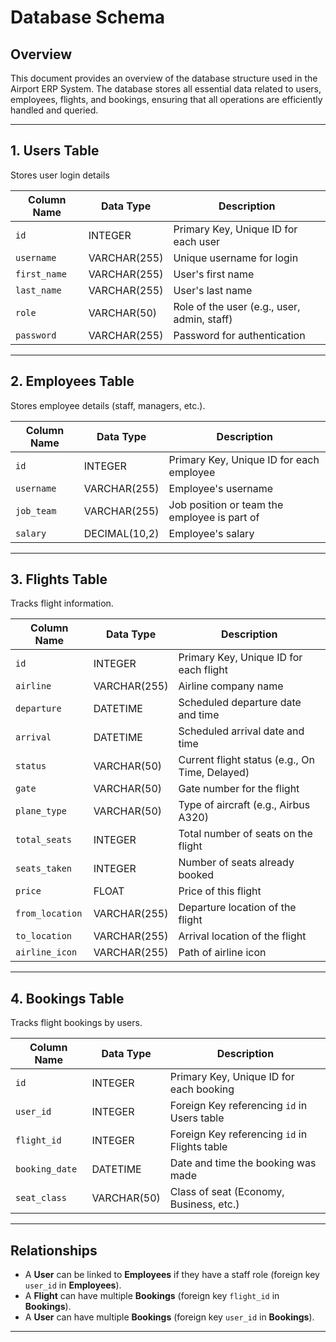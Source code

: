# Database Schema
## Overview
This document provides an overview of the database structure used in the Airport ERP System. The database stores all essential data related to users, employees, flights, and bookings, ensuring that all operations are efficiently handled and queried.

---

## 1. Users Table
Stores user login details

| Column Name     | Data Type     | Description                                      |
|-----------------|---------------|--------------------------------------------------|
| `id`            | INTEGER       | Primary Key, Unique ID for each user             |
| `username`      | VARCHAR(255)  | Unique username for login                        |
| `first_name`    | VARCHAR(255)  | User's first name                                |
| `last_name`     | VARCHAR(255)  | User's last name                                 |
| `role`          | VARCHAR(50)   | Role of the user (e.g., user, admin, staff)      |
| `password`      | VARCHAR(255)  | Password for authentication                      |

---

## 2. Employees Table
Stores employee details (staff, managers, etc.).

| Column Name     | Data Type     | Description                                      |
|-----------------|---------------|--------------------------------------------------|
| `id`            | INTEGER       | Primary Key, Unique ID for each employee         |
| `username`      | VARCHAR(255)  | Employee's username                              |
| `job_team`      | VARCHAR(255)  | Job position or team the employee is part of     |
| `salary`        | DECIMAL(10,2) | Employee's salary                                |

---

## 3. Flights Table
Tracks flight information.

| Column Name     | Data Type     | Description                                      |
|-----------------|---------------|--------------------------------------------------|
| `id`            | INTEGER       | Primary Key, Unique ID for each flight           |
| `airline`       | VARCHAR(255)  | Airline company name                             |
| `departure`     | DATETIME      | Scheduled departure date and time                |
| `arrival`       | DATETIME      | Scheduled arrival date and time                  |
| `status`        | VARCHAR(50)   | Current flight status (e.g., On Time, Delayed)   |
| `gate`          | VARCHAR(50)   | Gate number for the flight                       |
| `plane_type`    | VARCHAR(50)   | Type of aircraft (e.g., Airbus A320)             |
| `total_seats`   | INTEGER       | Total number of seats on the flight              |
| `seats_taken`   | INTEGER       | Number of seats already booked                   |
| `price`         | FLOAT         | Price of this flight                             |
| `from_location` | VARCHAR(255)  | Departure location of the flight                 |
| `to_location`   | VARCHAR(255)  | Arrival location of the flight                   |
| `airline_icon`  | VARCHAR(255)  | Path of airline icon                             |

---

## 4. Bookings Table
Tracks flight bookings by users.

| Column Name     | Data Type     | Description                                      |
|-----------------|---------------|--------------------------------------------------|
| `id`            | INTEGER       | Primary Key, Unique ID for each booking          |
| `user_id`       | INTEGER       | Foreign Key referencing `id` in Users table      |
| `flight_id`     | INTEGER       | Foreign Key referencing `id` in Flights table    |
| `booking_date`  | DATETIME      | Date and time the booking was made               |
| `seat_class`    | VARCHAR(50)   | Class of seat (Economy, Business, etc.)          |

---

## Relationships
- A **User** can be linked to **Employees** if they have a staff role (foreign key `user_id` in **Employees**).
- A **Flight** can have multiple **Bookings** (foreign key `flight_id` in **Bookings**).
- A **User** can have multiple **Bookings** (foreign key `user_id` in **Bookings**).

---
